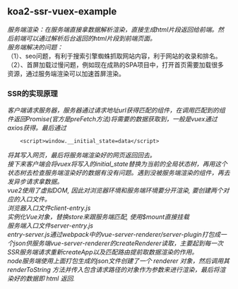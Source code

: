 ## koa2-ssr-vuex-example
*服务端渲染：在服务端直接拿数据解析渲染，直接生成html片段返回给前端。然后前端可以通过解析后台返回的html片段到前端页面。*<br>
*服务端解决的问题：*<br>
（1）、seo问题，有利于搜索引擎蜘蛛抓取网站内容，利于网站的收录和排名。
（2）、首屏加载过慢问题，例如现在成熟的SPA项目中，打开首页需要加载很多资源，通过服务端渲染可以加速首屏渲染。
### SSR的实现原理
*客户端请求服务器，服务器通过请求地址url获得匹配的组件，在调用匹配到的组件返回Promise(官方是preFetch方法)将需要的数据获取到，一般是vuex通过axios获得。最后通过*<br>
```
    <script>window.__initial_state=data</script>
```
*将其写入网页，最后将服务端渲染好的网页返回回去。*<br>
*接下来客户端会将vuex将写入的initial_state替换为当前的全局状态树，再用这个状态树去检查服务端渲染好的数据有没有问题。遇到没被服务端渲染的组件，再去发异步请求拿数据。*<br>
*vue2使用了虚拟DOM, 因此对浏览器环境和服务端环境要分开渲染, 要创建两个对应的入口文件。*<br>
*浏览器入口文件client-entry.js*<br>
*实例化Vue对象，替换store来跟服务端匹配, 使用$mount直接挂载*<br>
*服务端入口文件server-entry.js*<br>
*entry-server.js通过webpack中的vue-server-renderer/server-plugin打包成一个json供服务端vue-server-renderer的createRenderer读取，主要起到每一次SSR服务端请求重新createApp以及匹配路由提前取数据渲染的作用。*<br>
*node服务端使用上面打包生成的json文件创建了一个 renderer 对象，然后调用其 renderToString 方法并传入包含请求路径的对象作为参数来进行渲染，最后将渲染好的数据即 html 返回.*<br>


